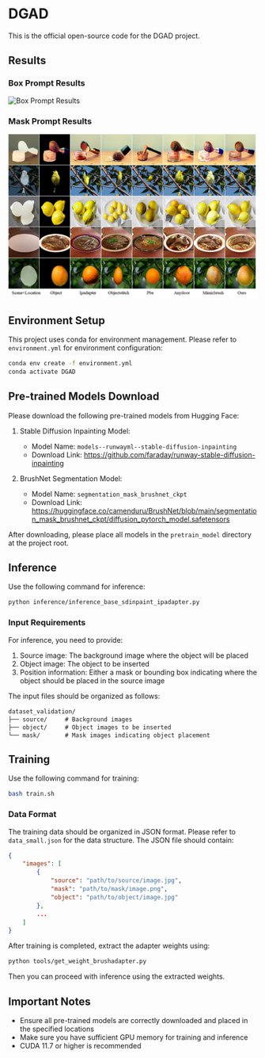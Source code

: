 # DGAD

This is the official open-source code for the DGAD project.

## Results

### Box Prompt Results
![Box Prompt Results](result_base_boxprompt.png)

### Mask Prompt Results
![Mask Prompt Results](result_base_mask_prompt.png)

## Environment Setup

This project uses conda for environment management. Please refer to `environment.yml` for environment configuration:

```bash
conda env create -f environment.yml
conda activate DGAD
```

## Pre-trained Models Download

Please download the following pre-trained models from Hugging Face:

1. Stable Diffusion Inpainting Model:
   - Model Name: `models--runwayml--stable-diffusion-inpainting`
   - Download Link: https://github.com/faraday/runway-stable-diffusion-inpainting

2. BrushNet Segmentation Model:
   - Model Name: `segmentation_mask_brushnet_ckpt`
   - Download Link: https://huggingface.co/camenduru/BrushNet/blob/main/segmentation_mask_brushnet_ckpt/diffusion_pytorch_model.safetensors

After downloading, please place all models in the `pretrain_model` directory at the project root.

## Inference

Use the following command for inference:

```bash
python inference/inference_base_sdinpaint_ipadapter.py
```

### Input Requirements
For inference, you need to provide:
1. Source image: The background image where the object will be placed
2. Object image: The object to be inserted
3. Position information: Either a mask or bounding box indicating where the object should be placed in the source image

The input files should be organized as follows:
```
dataset_validation/
├── source/     # Background images
├── object/     # Object images to be inserted
└── mask/       # Mask images indicating object placement
```

## Training

Use the following command for training:

```bash
bash train.sh
```

### Data Format
The training data should be organized in JSON format. Please refer to `data_small.json` for the data structure. The JSON file should contain:

```json
{
    "images": [
        {
            "source": "path/to/source/image.jpg",
            "mask": "path/to/mask/image.png",
            "object": "path/to/object/image.jpg"
        },
        ...
    ]
}
```

After training is completed, extract the adapter weights using:
```bash
python tools/get_weight_brushadapter.py
```
Then you can proceed with inference using the extracted weights.

## Important Notes

- Ensure all pre-trained models are correctly downloaded and placed in the specified locations
- Make sure you have sufficient GPU memory for training and inference
- CUDA 11.7 or higher is recommended